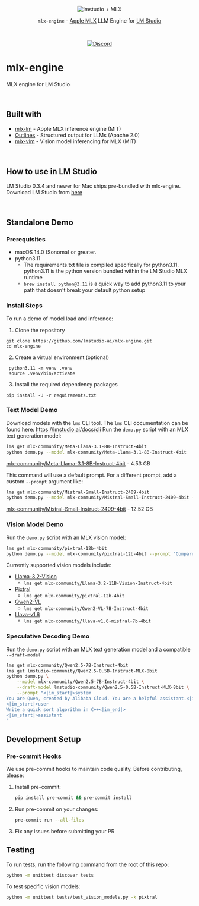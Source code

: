 <p align="center">
  <picture> 
    <img alt="lmstudio + MLX" src="https://github.com/user-attachments/assets/128bf3ba-d8d6-4fc8-85c9-4d0113ba5499">
  </picture>
</p>

<p align="center"><bold><code>mlx-engine</code> - <a href="https://github.com/ml-explore/mlx">Apple MLX</a> LLM Engine for <a href="https://lmstudio.ai/">LM Studio</a></bold></p>
<br/>
<p align="center"><a href="https://discord.gg/aPQfnNkxGC"><img alt="Discord" src="https://img.shields.io/discord/1110598183144399058?logo=discord&style=flat&logoColor=white"></a></p>

# mlx-engine
MLX engine for LM Studio

<br/>

## Built with
- [mlx-lm](https://github.com/ml-explore/mlx-examples) - Apple MLX inference engine (MIT)
- [Outlines](https://github.com/dottxt-ai/outlines) - Structured output for LLMs (Apache 2.0)
- [mlx-vlm](https://github.com/Blaizzy/mlx-vlm) - Vision model inferencing for MLX (MIT)

<br/>

## How to use in LM Studio
LM Studio 0.3.4 and newer for Mac ships pre-bundled with mlx-engine.
Download LM Studio from [here](https://lmstudio.ai/download?os=mac)

<br/>

## Standalone Demo

### Prerequisites

- macOS 14.0 (Sonoma) or greater.
- python3.11
  - The requirements.txt file is compiled specifically for python3.11. python3.11 is the python version bundled within the LM Studio MLX runtime
  - `brew install python@3.11` is a quick way to add python3.11 to your path that doesn't break your default python setup

### Install Steps
To run a demo of model load and inference:
1. Clone the repository
```
git clone https://github.com/lmstudio-ai/mlx-engine.git
cd mlx-engine
```
2. Create a virtual environment (optional)
```
 python3.11 -m venv .venv
 source .venv/bin/activate
```
3. Install the required dependency packages
```
pip install -U -r requirements.txt
```

### Text Model Demo
Download models with the `lms` CLI tool. The `lms` CLI documentation can be found here: https://lmstudio.ai/docs/cli
Run the `demo.py` script with an MLX text generation model:
```bash
lms get mlx-community/Meta-Llama-3.1-8B-Instruct-4bit
python demo.py --model mlx-community/Meta-Llama-3.1-8B-Instruct-4bit 
```
[mlx-community/Meta-Llama-3.1-8B-Instruct-4bit](https://model.lmstudio.ai/download/mlx-community/Meta-Llama-3.1-8B-Instruct-4bit) - 4.53 GB

This command will use a default prompt. For a different prompt, add a custom `--prompt` argument like:
```bash
lms get mlx-community/Mistral-Small-Instruct-2409-4bit
python demo.py --model mlx-community/Mistral-Small-Instruct-2409-4bit --prompt "How long will it take for an apple to fall from a 10m tree?"
```
[mlx-community/Mistral-Small-Instruct-2409-4bit](https://model.lmstudio.ai/download/mlx-community/Mistral-Small-Instruct-2409-4bit) - 12.52 GB

### Vision Model Demo
Run the `demo.py` script with an MLX vision model:
```bash
lms get mlx-community/pixtral-12b-4bit
python demo.py --model mlx-community/pixtral-12b-4bit --prompt "Compare these images" --images demo-data/chameleon.webp demo-data/toucan.jpeg
```
Currently supported vision models include:
 - [Llama-3.2-Vision](https://model.lmstudio.ai/download/mlx-community/Llama-3.2-11B-Vision-Instruct-4bit)
   - `lms get mlx-community/Llama-3.2-11B-Vision-Instruct-4bit`
 - [Pixtral](https://model.lmstudio.ai/download/mlx-community/pixtral-12b-4bit)
   - `lms get mlx-community/pixtral-12b-4bit`
 - [Qwen2-VL](https://model.lmstudio.ai/download/mlx-community/Qwen2-VL-7B-Instruct-4bit)
   - `lms get mlx-community/Qwen2-VL-7B-Instruct-4bit`
 - [Llava-v1.6](https://model.lmstudio.ai/download/mlx-community/llava-v1.6-mistral-7b-4bit)
   - `lms get mlx-community/llava-v1.6-mistral-7b-4bit`

### Speculative Decoding Demo
Run the `demo.py` script with an MLX text generation model and a compatible `--draft-model`
```bash
lms get mlx-community/Qwen2.5-7B-Instruct-4bit
lms get lmstudio-community/Qwen2.5-0.5B-Instruct-MLX-8bit
python demo.py \
    --model mlx-community/Qwen2.5-7B-Instruct-4bit \
    --draft-model lmstudio-community/Qwen2.5-0.5B-Instruct-MLX-8bit \
    --prompt "<|im_start|>system
You are Qwen, created by Alibaba Cloud. You are a helpful assistant.<|im_end|>
<|im_start|>user
Write a quick sort algorithm in C++<|im_end|>
<|im_start|>assistant
"
```

## Development Setup

### Pre-commit Hooks

We use pre-commit hooks to maintain code quality. Before contributing, please:

1. Install pre-commit:
   ```bash
   pip install pre-commit && pre-commit install
    ```
2. Run pre-commit on your changes:
   ```bash
   pre-commit run --all-files
   ```
3. Fix any issues before submitting your PR

## Testing

To run tests, run the following command from the root of this repo:
```bash
python -m unittest discover tests
```

To test specific vision models:
```bash
python -m unittest tests/test_vision_models.py -k pixtral
```